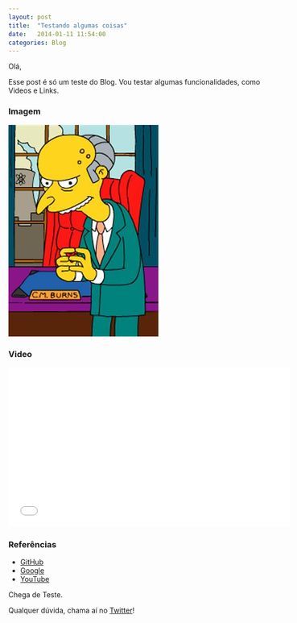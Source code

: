 ```yaml
---
layout: post
title:  "Testando algumas coisas"
date:   2014-01-11 11:54:00
categories: Blog
---
```


Olá,

Esse post é só um teste do Blog. Vou testar algumas funcionalidades, como Videos e Links.

<h3>Imagem</h3>

<img src="/img/posts/srBurns.jpg" />

<h3>Video</h3>

<div class="video-container"> <iframe src="//www.youtube.com/embed/ovASq1-TfF0" frameborder="0" width="560" height="315"></iframe> </div>

<h3>Referências</h3>

* <a href="#">GitHub</a>
* <a href="#">Google</a>
* <a href="#">YouTube</a>

Chega de Teste.

Qualquer dúvida, chama aí no <a href="https://twitter.com/realronchi" target="blank">Twitter</a>!
